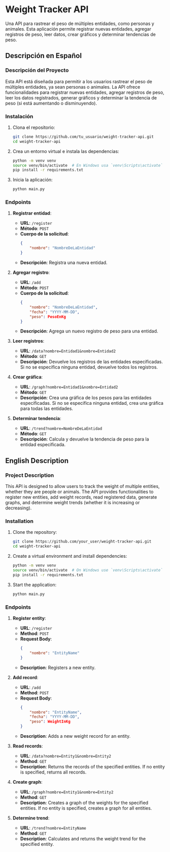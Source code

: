 # Weight Tracker API

Una API para rastrear el peso de múltiples entidades, como personas y animales. Esta aplicación permite registrar nuevas entidades, agregar registros de peso, leer datos, crear gráficos y determinar tendencias de peso.

## Descripción en Español

### Descripción del Proyecto

Esta API está diseñada para permitir a los usuarios rastrear el peso de múltiples entidades, ya sean personas o animales. La API ofrece funcionalidades para registrar nuevas entidades, agregar registros de peso, leer los datos registrados, generar gráficos y determinar la tendencia de peso (si está aumentando o disminuyendo).

### Instalación

1. Clona el repositorio:
    ```bash
    git clone https://github.com/tu_usuario/weight-tracker-api.git
    cd weight-tracker-api
    ```

2. Crea un entorno virtual e instala las dependencias:
    ```bash
    python -m venv venv
    source venv/bin/activate  # En Windows usa `venv\Scripts\activate`
    pip install -r requirements.txt
    ```

3. Inicia la aplicación:
    ```bash
    python main.py
    ```

### Endpoints

1. **Registrar entidad**:
   - **URL**: `/register`
   - **Método**: `POST`
   - **Cuerpo de la solicitud**:
     ```json
     {
         "nombre": "NombreDeLaEntidad"
     }
     ```
   - **Descripción**: Registra una nueva entidad.

2. **Agregar registro**:
   - **URL**: `/add`
   - **Método**: `POST`
   - **Cuerpo de la solicitud**:
     ```json
     {
         "nombre": "NombreDeLaEntidad",
         "fecha": "YYYY-MM-DD",
         "peso": PesoEnKg
     }
     ```
   - **Descripción**: Agrega un nuevo registro de peso para una entidad.

3. **Leer registros**:
   - **URL**: `/data?nombre=Entidad1&nombre=Entidad2`
   - **Método**: `GET`
   - **Descripción**: Devuelve los registros de las entidades especificadas. Si no se especifica ninguna entidad, devuelve todos los registros.

4. **Crear gráfica**:
   - **URL**: `/graph?nombre=Entidad1&nombre=Entidad2`
   - **Método**: `GET`
   - **Descripción**: Crea una gráfica de los pesos para las entidades especificadas. Si no se especifica ninguna entidad, crea una gráfica para todas las entidades.

5. **Determinar tendencia**:
   - **URL**: `/trend?nombre=NombreDeLaEntidad`
   - **Método**: `GET`
   - **Descripción**: Calcula y devuelve la tendencia de peso para la entidad especificada.

## English Description

### Project Description

This API is designed to allow users to track the weight of multiple entities, whether they are people or animals. The API provides functionalities to register new entities, add weight records, read registered data, generate graphs, and determine weight trends (whether it is increasing or decreasing).

### Installation

1. Clone the repository:
    ```bash
    git clone https://github.com/your_user/weight-tracker-api.git
    cd weight-tracker-api
    ```

2. Create a virtual environment and install dependencies:
    ```bash
    python -m venv venv
    source venv/bin/activate  # On Windows use `venv\Scripts\activate`
    pip install -r requirements.txt
    ```

3. Start the application:
    ```bash
    python main.py
    ```

### Endpoints

1. **Register entity**:
   - **URL**: `/register`
   - **Method**: `POST`
   - **Request Body**:
     ```json
     {
         "nombre": "EntityName"
     }
     ```
   - **Description**: Registers a new entity.

2. **Add record**:
   - **URL**: `/add`
   - **Method**: `POST`
   - **Request Body**:
     ```json
     {
         "nombre": "EntityName",
         "fecha": "YYYY-MM-DD",
         "peso": WeightInKg
     }
     ```
   - **Description**: Adds a new weight record for an entity.

3. **Read records**:
   - **URL**: `/data?nombre=Entity1&nombre=Entity2`
   - **Method**: `GET`
   - **Description**: Returns the records of the specified entities. If no entity is specified, returns all records.

4. **Create graph**:
   - **URL**: `/graph?nombre=Entity1&nombre=Entity2`
   - **Method**: `GET`
   - **Description**: Creates a graph of the weights for the specified entities. If no entity is specified, creates a graph for all entities.

5. **Determine trend**:
   - **URL**: `/trend?nombre=EntityName`
   - **Method**: `GET`
   - **Description**: Calculates and returns the weight trend for the specified entity.
